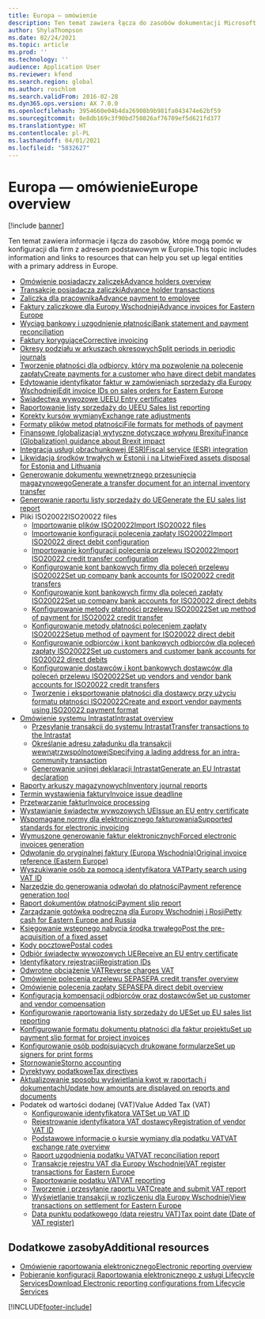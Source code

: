 ```yaml
---
title: Europa — omówienie
description: Ten temat zawiera łącza do zasobów dokumentacji Microsoft Dynamics 365 Finance dla Europy.
author: ShylaThompson
ms.date: 02/24/2021
ms.topic: article
ms.prod: ''
ms.technology: ''
audience: Application User
ms.reviewer: kfend
ms.search.region: global
ms.author: roschlom
ms.search.validFrom: 2016-02-28
ms.dyn365.ops.version: AX 7.0.0
ms.openlocfilehash: 3954660e04b4da26908b9b981fa043474e62bf59
ms.sourcegitcommit: 0e8db169c3f90bd750826af76709ef5d621fd377
ms.translationtype: HT
ms.contentlocale: pl-PL
ms.lasthandoff: 04/01/2021
ms.locfileid: "5832627"
---
```

# <a name="europe-overview"></a><span data-ttu-id="54930-103">Europa — omówienie</span><span class="sxs-lookup"><span data-stu-id="54930-103">Europe overview</span></span>

[!include [banner](../includes/banner.md)]

<span data-ttu-id="54930-104">Ten temat zawiera informacje i łącza do zasobów, które mogą pomóc w konfiguracji dla firm z adresem podstawowym w Europie.</span><span class="sxs-lookup"><span data-stu-id="54930-104">This topic includes information and links to resources that can help you set up legal entities with a primary address in Europe.</span></span> 

- [<span data-ttu-id="54930-105">Omówienie posiadaczy zaliczek</span><span class="sxs-lookup"><span data-stu-id="54930-105">Advance holders overview</span></span>](emea-advance-holders.md)
 - [<span data-ttu-id="54930-106">Transakcje posiadacza zaliczki</span><span class="sxs-lookup"><span data-stu-id="54930-106">Advance holder transactions</span></span>](emea-advance-holders-transactions.md)
 - [<span data-ttu-id="54930-107">Zaliczka dla pracownika</span><span class="sxs-lookup"><span data-stu-id="54930-107">Advance payment to employee</span></span>](tasks/advance-payment-employee.md)
- [<span data-ttu-id="54930-108">Faktury zaliczkowe dla Europy Wschodniej</span><span class="sxs-lookup"><span data-stu-id="54930-108">Advance invoices for Eastern Europe</span></span>](emea-advance-invoice.md)
- [<span data-ttu-id="54930-109">Wyciąg bankowy i uzgodnienie płatności</span><span class="sxs-lookup"><span data-stu-id="54930-109">Bank statement and payment reconciliation</span></span>](emea-bank-reconciliation.md)
- [<span data-ttu-id="54930-110">Faktury korygujące</span><span class="sxs-lookup"><span data-stu-id="54930-110">Corrective invoicing</span></span>](emea-corrective-invoice.md)
- [<span data-ttu-id="54930-111">Okresy podziału w arkuszach okresowych</span><span class="sxs-lookup"><span data-stu-id="54930-111">Split periods in periodic journals</span></span>](emea-create-post-periodic-journals.md)
- [<span data-ttu-id="54930-112">Tworzenie płatności dla odbiorcy, który ma pozwolenie na polecenie zapłaty</span><span class="sxs-lookup"><span data-stu-id="54930-112">Create payments for a customer who have direct debit mandates</span></span>](tasks/create-payments-customers-who-have-direct-debit-mandates.md)
- [<span data-ttu-id="54930-113">Edytowanie identyfikator faktur w zamówieniach sprzedaży dla Europy Wschodniej</span><span class="sxs-lookup"><span data-stu-id="54930-113">Edit invoice IDs on sales orders for Eastern Europe</span></span>](emea-edit-invoice-id-sales-orders.md)
- [<span data-ttu-id="54930-114">Świadectwa wywozowe UE</span><span class="sxs-lookup"><span data-stu-id="54930-114">EU Entry certificates</span></span>](emea-entry-certificates.md)
- [<span data-ttu-id="54930-115">Raportowanie listy sprzedaży do UE</span><span class="sxs-lookup"><span data-stu-id="54930-115">EU Sales list reporting</span></span>](emea-eu-sales-list.md)
- [<span data-ttu-id="54930-116">Korekty kursów wymiany</span><span class="sxs-lookup"><span data-stu-id="54930-116">Exchange rate adjustments</span></span>](emea-exchange-rate-adjustments.md)
- [<span data-ttu-id="54930-117">Formaty plików metod płatności</span><span class="sxs-lookup"><span data-stu-id="54930-117">File formats for methods of payment</span></span>](emea-select-file-formats-for-the-method-of-payments.md)
- [<span data-ttu-id="54930-118">Finansowe (globalizacja) wytyczne dotyczące wpływu Brexitu</span><span class="sxs-lookup"><span data-stu-id="54930-118">Finance (Globalization) guidance about Brexit impact</span></span>](https://businesscenter.mbs.microsoft.com/#contentdetail/GuidanceBrexitImpact)
- [<span data-ttu-id="54930-119">Integracja usługi obrachunkowej (ESR)</span><span class="sxs-lookup"><span data-stu-id="54930-119">Fiscal service (ESR) integration</span></span>](emea-fiscal-service-integration.md)
- [<span data-ttu-id="54930-120">Likwidacja środków trwałych w Estonii i na Litwie</span><span class="sxs-lookup"><span data-stu-id="54930-120">Fixed assets disposal for Estonia and Lithuania</span></span>](emea-credit-note-reverse-fixed-asset-sale.md)
- [<span data-ttu-id="54930-121">Generowanie dokumentu wewnętrznego przesunięcia magazynowego</span><span class="sxs-lookup"><span data-stu-id="54930-121">Generate a transfer document for an internal inventory transfer</span></span>](tasks/transfer-document-internal-inventory-transfer.md)
- [<span data-ttu-id="54930-122">Generowanie raportu listy sprzedaży do UE</span><span class="sxs-lookup"><span data-stu-id="54930-122">Generate the EU sales list report</span></span>](tasks/eur-00011-eu-sales-list-report.md)
- <span data-ttu-id="54930-123">Pliki ISO20022</span><span class="sxs-lookup"><span data-stu-id="54930-123">ISO20022 files</span></span>
  - [<span data-ttu-id="54930-124">Importowanie plików ISO20022</span><span class="sxs-lookup"><span data-stu-id="54930-124">Import ISO20022 files</span></span>](emea-ISO20022-file-formats.md)
  - [<span data-ttu-id="54930-125">Importowanie konfiguracji polecenia zapłaty ISO20022</span><span class="sxs-lookup"><span data-stu-id="54930-125">Import ISO20022 direct debit configuration</span></span>](tasks/import-iso20022-direct-debit-configuration.md)
  - [<span data-ttu-id="54930-126">Importowanie konfiguracji polecenia przelewu ISO20022</span><span class="sxs-lookup"><span data-stu-id="54930-126">Import ISO20022 credit transfer configuration</span></span>](tasks/import-iso20022-credit-transfer-configuration.md)
  - [<span data-ttu-id="54930-127">Konfigurowanie kont bankowych firmy dla poleceń przelewu ISO20022</span><span class="sxs-lookup"><span data-stu-id="54930-127">Set up company bank accounts for ISO20022 credit transfers</span></span>](tasks/set-up-company-bank-accounts-iso20022-credit-transfers.md)
  - [<span data-ttu-id="54930-128">Konfigurowanie kont bankowych firmy dla poleceń zapłaty ISO20022</span><span class="sxs-lookup"><span data-stu-id="54930-128">Set up company bank accounts for ISO20022 direct debits</span></span>](tasks/set-up-company-bank-accounts-iso20022-direct-debits.md)
  - [<span data-ttu-id="54930-129">Konfigurowanie metody płatności przelewu ISO20022</span><span class="sxs-lookup"><span data-stu-id="54930-129">Set up method of payment for ISO20022 credit transfer</span></span>](tasks/set-up-method-payment-iso20022-credit-transfer.md)
  - [<span data-ttu-id="54930-130">Konfigurowanie metody płatności poleceniem zapłaty ISO20022</span><span class="sxs-lookup"><span data-stu-id="54930-130">Setup method of payment for ISO20022 direct debit</span></span>](tasks/setup-method-payment-iso20022-direct-debit.md)
  - [<span data-ttu-id="54930-131">Konfigurowanie odbiorców i kont bankowych odbiorców dla poleceń zapłaty ISO20022</span><span class="sxs-lookup"><span data-stu-id="54930-131">Set up customers and customer bank accounts for ISO20022 direct debits</span></span>](tasks/set-up-bank-accounts-iso20022-direct-debits.md)
  - [<span data-ttu-id="54930-132">Konfigurowanie dostawców i kont bankowych dostawców dla poleceń przelewu ISO20022</span><span class="sxs-lookup"><span data-stu-id="54930-132">Set up vendors and vendor bank accounts for ISO20022 credit transfers</span></span>](tasks/set-up-vendor-iso20022-credit-transfers.md)
  - [<span data-ttu-id="54930-133">Tworzenie i eksportowanie płatności dla dostawcy przy użyciu formatu płatności ISO20022</span><span class="sxs-lookup"><span data-stu-id="54930-133">Create and export vendor payments using ISO20022 payment format</span></span>](tasks/create-export-vendor-payments-iso20022-payment-format.md)
- [<span data-ttu-id="54930-134">Omówienie systemu Intrastat</span><span class="sxs-lookup"><span data-stu-id="54930-134">Intrastat overview</span></span>](emea-intrastat.md)
  - [<span data-ttu-id="54930-135">Przesyłanie transakcji do systemu Intrastat</span><span class="sxs-lookup"><span data-stu-id="54930-135">Transfer transactions to the Intrastat</span></span>](tasks/transfer-transactions-intrastat.md)
  - [<span data-ttu-id="54930-136">Określanie adresu załadunku dla transakcji wewnątrzwspólnotowej</span><span class="sxs-lookup"><span data-stu-id="54930-136">Specifying a lading address for an intra-community transaction</span></span>](tasks/eur-00002-specify-lading-address-intra-community.md)
  - [<span data-ttu-id="54930-137">Generowanie unijnej deklaracji Intrastat</span><span class="sxs-lookup"><span data-stu-id="54930-137">Generate an EU Intrastat declaration</span></span>](tasks/eur-00002-eu-intrastat-declaration.md)
- [<span data-ttu-id="54930-138">Raporty arkuszy magazynowych</span><span class="sxs-lookup"><span data-stu-id="54930-138">Inventory journal reports</span></span>](emea-set-up-report-inventory-journal-names.md)
- [<span data-ttu-id="54930-139">Termin wystawienia faktury</span><span class="sxs-lookup"><span data-stu-id="54930-139">Invoice issue deadline</span></span>](emea-invoice-issue-deadline.md)
- [<span data-ttu-id="54930-140">Przetwarzanie faktur</span><span class="sxs-lookup"><span data-stu-id="54930-140">Invoice processing</span></span>](emea-invoice-processing.md)
- [<span data-ttu-id="54930-141">Wystawianie świadectw wywozowych UE</span><span class="sxs-lookup"><span data-stu-id="54930-141">Issue an EU entry certificate</span></span>](tasks/eur-00012-issue-eu-entry-certificate.md)
- [<span data-ttu-id="54930-142">Wspomagane normy dla elektronicznego fakturowania</span><span class="sxs-lookup"><span data-stu-id="54930-142">Supported standards for electronic invoicing</span></span>](emea-oioubl-standards-electronic-invoicing.md)
- [<span data-ttu-id="54930-143">Wymuszone generowanie faktur elektronicznych</span><span class="sxs-lookup"><span data-stu-id="54930-143">Forced electronic invoices generation</span></span>](emea-eur-forced-einvoices.md)
- [<span data-ttu-id="54930-144">Odwołanie do oryginalnej faktury (Europa Wschodnia)</span><span class="sxs-lookup"><span data-stu-id="54930-144">Original invoice reference (Eastern Europe)</span></span>](tasks/ee-00004-original-invoice-reference.md)
- [<span data-ttu-id="54930-145">Wyszukiwanie osób za pomocą identyfikatora VAT</span><span class="sxs-lookup"><span data-stu-id="54930-145">Party search using VAT ID</span></span>](tasks/eur-00015-party-search-vat-id.md)
- [<span data-ttu-id="54930-146">Narzędzie do generowania odwołań do płatności</span><span class="sxs-lookup"><span data-stu-id="54930-146">Payment reference generation tool</span></span>](tasks/ee-00015-payment-reference-generation-tool.md)
- [<span data-ttu-id="54930-147">Raport dokumentów płatności</span><span class="sxs-lookup"><span data-stu-id="54930-147">Payment slip report</span></span>](emea-eur-payment-slip-report-giro.md)
- [<span data-ttu-id="54930-148">Zarządzanie gotówką podręczną dla Europy Wschodniej i Rosji</span><span class="sxs-lookup"><span data-stu-id="54930-148">Petty cash for Eastern Europe and Russia</span></span>](emea-petty-cash.md)
- [<span data-ttu-id="54930-149">Księgowanie wstępnego nabycia środka trwałego</span><span class="sxs-lookup"><span data-stu-id="54930-149">Post the pre-acquisition of a fixed asset</span></span>](emea-pre-acquisition-acquisition-fixed-asset.md)
- [<span data-ttu-id="54930-150">Kody pocztowe</span><span class="sxs-lookup"><span data-stu-id="54930-150">Postal codes</span></span>](emea-import-create-postal-codes-manually.md)
- [<span data-ttu-id="54930-151">Odbiór świadectw wywozowych UE</span><span class="sxs-lookup"><span data-stu-id="54930-151">Receive an EU entry certificate</span></span>](tasks/eur-00012-receive-eu-entry-certificate.md)
- [<span data-ttu-id="54930-152">Identyfikatory rejestracji</span><span class="sxs-lookup"><span data-stu-id="54930-152">Registration IDs</span></span>](emea-registration-ids.md)
- [<span data-ttu-id="54930-153">Odwrotne obciążenie VAT</span><span class="sxs-lookup"><span data-stu-id="54930-153">Reverse charges VAT</span></span>](emea-reverse-charge.md)
- [<span data-ttu-id="54930-154">Omówienie polecenia przelewu SEPA</span><span class="sxs-lookup"><span data-stu-id="54930-154">SEPA credit transfer overview</span></span>](../accounts-payable/sepa-credit-transfer.md)
- [<span data-ttu-id="54930-155">Omówienie polecenia zapłaty SEPA</span><span class="sxs-lookup"><span data-stu-id="54930-155">SEPA direct debit overview</span></span>](../accounts-receivable/sepa-direct-debit-overview.md)
- [<span data-ttu-id="54930-156">Konfiguracja kompensacji odbiorców oraz dostawców</span><span class="sxs-lookup"><span data-stu-id="54930-156">Set up customer and vendor compensation</span></span>](emea-compensation-customer-vendor-transactions.md)
- [<span data-ttu-id="54930-157">Konfigurowanie raportowania listy sprzedaży do UE</span><span class="sxs-lookup"><span data-stu-id="54930-157">Set up EU sales list reporting</span></span>](tasks/eur-00011-eu-sales-list-reporting.md)
- [<span data-ttu-id="54930-158">Konfigurowanie formatu dokumentu płatności dla faktur projektu</span><span class="sxs-lookup"><span data-stu-id="54930-158">Set up payment slip format for project invoices</span></span>](tasks/set-up-payment-slip-format-project-invoices.md)
- [<span data-ttu-id="54930-159">Konfigurowanie osób podpisujących drukowane formularze</span><span class="sxs-lookup"><span data-stu-id="54930-159">Set up signers for print forms</span></span>](emea-set-up-signers-for-printing-forms.md)
- [<span data-ttu-id="54930-160">Stornowanie</span><span class="sxs-lookup"><span data-stu-id="54930-160">Storno accounting</span></span>](emea-storno.md)
- [<span data-ttu-id="54930-161">Dyrektywy podatkowe</span><span class="sxs-lookup"><span data-stu-id="54930-161">Tax directives</span></span>](emea-tax-directives.md)
- [<span data-ttu-id="54930-162">Aktualizowanie sposobu wyświetlania kwot w raportach i dokumentach</span><span class="sxs-lookup"><span data-stu-id="54930-162">Update how amounts are displayed on reports and documents</span></span>](emea-amount-printing-forms.md)
- <span data-ttu-id="54930-163">Podatek od wartości dodanej (VAT)</span><span class="sxs-lookup"><span data-stu-id="54930-163">Value Added Tax (VAT)</span></span>
  - [<span data-ttu-id="54930-164">Konfigurowanie identyfikatora VAT</span><span class="sxs-lookup"><span data-stu-id="54930-164">Set up VAT ID</span></span>](tasks/eur-00015-vat-id.md)
  - [<span data-ttu-id="54930-165">Rejestrowanie identyfikatora VAT dostawcy</span><span class="sxs-lookup"><span data-stu-id="54930-165">Registration of vendor VAT ID</span></span>](tasks/eur-00015-registration-vendor-vat-id.md)
  - [<span data-ttu-id="54930-166">Podstawowe informacje o kursie wymiany dla podatku VAT</span><span class="sxs-lookup"><span data-stu-id="54930-166">VAT exchange rate overview</span></span>](emea-vat-exchange-rate.md)
  - [<span data-ttu-id="54930-167">Raport uzgodnienia podatku VAT</span><span class="sxs-lookup"><span data-stu-id="54930-167">VAT reconciliation report</span></span>](tasks/eur-00018-vat-reconciliation-report.md)
  - [<span data-ttu-id="54930-168">Transakcje rejestru VAT dla Europy Wschodniej</span><span class="sxs-lookup"><span data-stu-id="54930-168">VAT register transactions for Eastern Europe</span></span>](emea-vat-register-transactions.md)
  - [<span data-ttu-id="54930-169">Raportowanie podatku VAT</span><span class="sxs-lookup"><span data-stu-id="54930-169">VAT reporting</span></span>](emea-vat-reporting.md)
  - [<span data-ttu-id="54930-170">Tworzenie i przesyłanie raportu VAT</span><span class="sxs-lookup"><span data-stu-id="54930-170">Create and submit VAT report</span></span>](tasks/create-submit-vat-report.md)
  - [<span data-ttu-id="54930-171">Wyświetlanie transakcji w rozliczeniu dla Europy Wschodniej</span><span class="sxs-lookup"><span data-stu-id="54930-171">View transactions on settlement for Eastern Europe</span></span>](emea-transactions-settlement-form.md)
  - [<span data-ttu-id="54930-172">Data punktu podatkowego (data rejestru VAT)</span><span class="sxs-lookup"><span data-stu-id="54930-172">Tax point date (Date of VAT register)</span></span>](emea-tax-point-date.md)

## <a name="additional-resources"></a><span data-ttu-id="54930-173">Dodatkowe zasoby</span><span class="sxs-lookup"><span data-stu-id="54930-173">Additional resources</span></span>

- [<span data-ttu-id="54930-174">Omówienie raportowania elektronicznego</span><span class="sxs-lookup"><span data-stu-id="54930-174">Electronic reporting overview</span></span>](../../dev-itpro/analytics/general-electronic-reporting.md)
- [<span data-ttu-id="54930-175">Pobieranie konfiguracji Raportowania elektronicznego z usługi Lifecycle Services</span><span class="sxs-lookup"><span data-stu-id="54930-175">Download Electronic reporting configurations from Lifecycle Services</span></span>](../../dev-itpro/analytics/download-electronic-reporting-configuration-lcs.md)


[!INCLUDE[footer-include](../../includes/footer-banner.md)]
